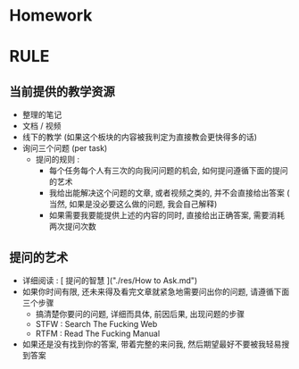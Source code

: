 # Homework





# RULE

## 当前提供的教学资源

- 整理的笔记
- 文档 / 视频
- 线下的教学 (如果这个板块的内容被我判定为直接教会更快得多的话)
- 询问三个问题 (per task)
  - 提问的规则 : 
    - 每个任务每个人有三次的向我问问题的机会, 如何提问遵循下面的提问的艺术
    - 我给出能解决这个问题的文章, 或者视频之类的, 并不会直接给出答案 ( 当然, 如果是没必要这么做的问题, 我会自己解释)
    - 如果需要我要能提供上述的内容的同时, 直接给出正确答案, 需要消耗两次提问次数

## 提问的艺术

- 详细阅读 : [ 提问的智慧 ]("./res/How to Ask.md")
- 如果你时间有限, 还未来得及看完文章就紧急地需要问出你的问题, 请遵循下面三个步骤
  - 搞清楚你要问的问题, 详细而具体, 前因后果, 出现问题的步骤
  - STFW : Search The Fucking Web
  - RTFM : Read The Fucking Manual
- 如果还是没有找到你的答案, 带着完整的来问我, 然后期望最好不要被我轻易搜到答案

